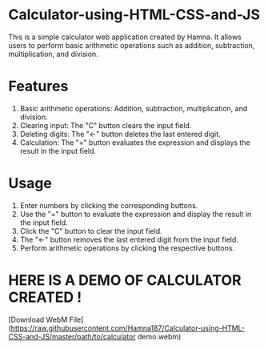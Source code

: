 # Calculator-using-HTML-CSS-and-JS
This is a simple calculator web application created by Hamna. It allows users to perform basic arithmetic operations such as addition, subtraction, multiplication, and division.

# Features
1. Basic arithmetic operations: Addition, subtraction, multiplication, and division.
2. Clearing input: The "C" button clears the input field.
3. Deleting digits: The "←" button deletes the last entered digit.
4. Calculation: The "=" button evaluates the expression and displays the result in the input field.

# Usage
1. Enter numbers by clicking the corresponding buttons.
2. Use the "=" button to evaluate the expression and display the result in the input field.
3. Click the "C" button to clear the input field.
4. The "←" button removes the last entered digit from the input field.
5. Perform arithmetic operations by clicking the respective buttons.

# HERE IS A DEMO OF CALCULATOR CREATED !
[Download WebM File](https://raw.githubusercontent.com/Hamna187/Calculator-using-HTML-CSS-and-JS/master/path/to/calculator demo.webm)


